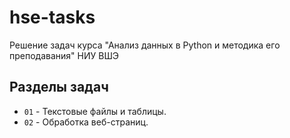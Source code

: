 # hse-tasks
Решение задач курса "Анализ данных в Python и методика его преподавания" НИУ ВШЭ

## Разделы задач

- `01` - Текстовые файлы и таблицы.
- `02` - Обработка веб-страниц.
